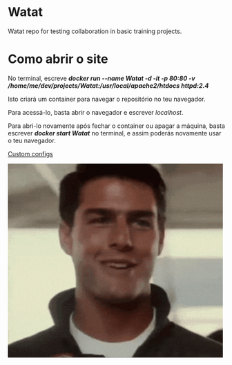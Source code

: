 # Watat

Watat repo for testing collaboration in basic training projects.

# Como abrir o site

No terminal, escreve ***docker run --name Watat -d -it -p 80:80 -v /home/me/dev/projects/Watat:/usr/local/apache2/htdocs httpd:2.4***

Isto criará um container para navegar o repositório no teu navegador.

Para acessá-lo, basta abrir o navegador e escrever *localhost*.

Para abri-lo novamente após fechar o container ou apagar a máquina, basta escrever ***docker start Watat*** no terminal, e assim poderás novamente usar o teu navegador.

[Custom configs](custom_configs.md)

[![Maverick](mc_numbas/assets/top-gun-maverick.gif "Mav with aviators")](https://github.com/ArtMontenegro/Watat)
